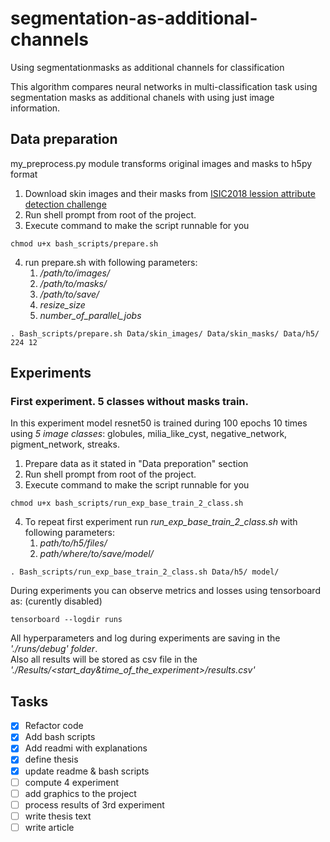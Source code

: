 # segmentation-as-additional-channels
Using segmentationmasks as additional channels for classification

This algorithm compares neural networks in multi-classification task using segmentation masks as additional chanels with using just image information.

## Data preparation
my_preprocess.py module transforms original images and masks to h5py format

1. Download skin images and their masks from [ISIC2018 lession attribute detection challenge](https://challenge.kitware.com/#phase/5abcbb6256357d0139260e5f)
2. Run shell prompt from root of the project.
3. Execute command to make the script runnable for you
~~~~
chmod u+x bash_scripts/prepare.sh
~~~~
4. run prepare.sh with following parameters:
   1. */path/to/images/*
   2. */path/to/masks/*
   3. */path/to/save/*
   4. *resize_size*
   5. *number_of_parallel_jobs*
~~~~
. Bash_scripts/prepare.sh Data/skin_images/ Data/skin_masks/ Data/h5/ 224 12
~~~~
## Experiments

### First experiment. 5 classes without masks train.
In this experiment model resnet50 is trained during 100 epochs 10 times using *5 image classes*: globules, milia_like_cyst, negative_network, pigment_network, streaks.
1. Prepare data as it stated in "Data preporation" section
2. Run shell prompt from root of the project.
3. Execute command to make the script runnable for you
~~~~
chmod u+x bash_scripts/run_exp_base_train_2_class.sh
~~~~
4. To repeat first experiment run *run_exp_base_train_2_class.sh* with following parameters:
   1. *path/to/h5/files/*
   2. *path/where/to/save/model/*
~~~~
. Bash_scripts/run_exp_base_train_2_class.sh Data/h5/ model/
~~~~


During experiments you can observe metrics and losses using tensorboard as: (curently disabled)
~~~~
tensorboard --logdir runs
~~~~
All hyperparameters and log during experiments are saving in the *'./runs/debug' folder*. <br>
Also all results will be stored as csv file in the *'./Results/<start_day&time_of_the_experiment>/results.csv'*

## Tasks
- [x] Refactor code
- [x] Add bash scripts
- [x] Add readmi with explanations
- [x] define thesis 
- [x] update readme & bash scripts
- [ ] compute 4 experiment 
- [ ] add graphics to the project
- [ ] process results of 3rd experiment
- [ ] write thesis text
- [ ] write article
